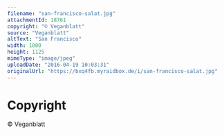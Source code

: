 ```yaml
---
filename: "san-francisco-salat.jpg"
attachmentId: 18761
copyright: "© Veganblatt"
source: "Veganblatt"
altText: "San Francisco"
width: 1800
height: 1125
mimeType: "image/jpeg"
uploadDate: "2016-04-19 10:03:31"
originalUrl: "https://bxq4fb.myraidbox.de/i/san-francisco-salat.jpg"
---
```


# Copyright

© Veganblatt
